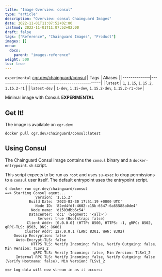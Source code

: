 ```yaml
---
title: "Image Overview: consul"
type: "article"
description: "Overview: consul Chainguard Images"
date: 2022-11-01T11:07:52+02:00
lastmod: 2022-11-01T11:07:52+02:00
draft: false
tags: ["Reference", "Chainguard Images", "Product"]
images: []
menu:
  docs:
    parent: "images-reference"
weight: 500
toc: true
---
```


`experimental` [cgr.dev/chainguard/consul](https://github.com/chainguard-images/images/tree/main/images/consul)
| Tags         | Aliases                                            |
|--------------|----------------------------------------------------|
| `latest`     | `1`, `1.15`, `1.15.2`, `1.15.2-r1`                 |
| `latest-dev` | `1-dev`, `1.15-dev`, `1.15.2-dev`, `1.15.2-r1-dev` |



Minimal image with Consul. **EXPERIMENTAL**

## Get It!

The image is available on `cgr.dev`:

```
docker pull cgr.dev/chainguard/consul:latest
```

## Using Consul

The Chainguard Consul image contains the `consul` binary and a `docker-entrypoint.sh` script.

This script expects to be run as `root` and uses `su-exec` to drop permissions to a `consul` user itself.
The default entrypoint uses the entrypoint script.


```shell
$ docker run cgr.dev/chainguard/consul
==> Starting Consul agent...
              Version: '1.15.2'
           Build Date: '2023-03-30 17:51:19 +0000 UTC'
              Node ID: '82ed4fdf-4602-c15b-6547-6a85588a0de4'
            Node name: 'd1503dbb6c54'
           Datacenter: 'dc1' (Segment: '<all>')
               Server: true (Bootstrap: false)
          Client Addr: [0.0.0.0] (HTTP: 8500, HTTPS: -1, gRPC: 8502, gRPC-TLS: 8503, DNS: 8600)
         Cluster Addr: 127.0.0.1 (LAN: 8301, WAN: 8302)
    Gossip Encryption: false
     Auto-Encrypt-TLS: false
            HTTPS TLS: Verify Incoming: false, Verify Outgoing: false, Min Version: TLSv1_2
             gRPC TLS: Verify Incoming: false, Min Version: TLSv1_2
     Internal RPC TLS: Verify Incoming: false, Verify Outgoing: false (Verify Hostname: false), Min Version: TLSv1_2

==> Log data will now stream in as it occurs:
```

